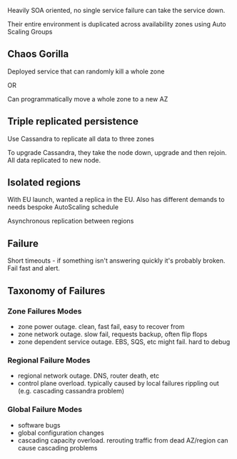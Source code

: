 Heavily SOA oriented, no single service failure can take the service down.

Their entire environment is duplicated across availability zones using Auto Scaling Groups

## Chaos Gorilla 

Deployed service that can randomly kill a whole zone

OR

Can programmatically move a whole zone to a new AZ

## Triple replicated persistence

Use Cassandra to replicate all data to three zones

To upgrade Cassandra, they take the node down, upgrade and then rejoin. All data replicated to new node.

## Isolated regions

With EU launch, wanted a replica in the EU. Also has different demands to needs bespoke AutoScaling schedule

Asynchronous replication between regions

## Failure

Short timeouts - if something isn't answering quickly it's probably broken. Fail fast and alert.

## Taxonomy of Failures

### Zone Failures Modes
- zone power outage. clean, fast fail, easy to recover from
- zone network outage. slow fail, requests backup, often flip flops
- zone dependent service outage. EBS, SQS, etc might fail. hard to debug

### Regional Failure Modes
- regional network outage. DNS, router death, etc
- control plane overload. typically caused by local failures rippling out (e.g. cascading cassandra problem)

### Global Failure Modes
- software bugs
- global configuration changes
- cascading capacity overload. rerouting traffic from dead AZ/region can cause cascading problems
